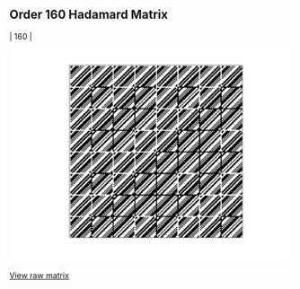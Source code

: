 ## Order 160 Hadamard Matrix

| 160 |

<img src="160.png" class="img-responsive" alt=""> 

[View raw matrix](order160.txt)
